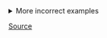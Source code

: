 <!--
 generated docs file, do not edit by hand, see xtask/docgen 
-->

<details>
 <summary> More incorrect examples </summary>

```js
async function foo() {
    const res = [];
    for(var i = 1; i < 20; i++) {
        res.push(await i);
    }
}
```

```js
async () => {
    while(true) {
        await i;
    }
}
```
</details>

[Source](../../rslint_core/src/groups/errors/no_await_in_loop.rs)